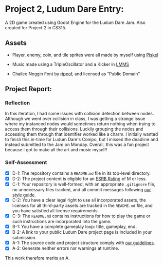 # Project 2, Ludum Dare Entry:

A 2D game created using Godot Engine for the Ludum Dare Jam. Also created for Project 2 in CS315.

## Assets

- Player, enemy, coin, and tile sprites were all made by myself using [Piskel](https://www.piskelapp.com/)

- Music made using a TripleOscillator and a Kicker in [LMMS](https://lmms.io/)

- Chailce Noggin Font by [ripoof](https://www.fontspace.com/chailce-noggin-font-f83197), and licensed as "Public Domain"

## Project Report:

### Reflection

In this iteration, I had some issues with collision detection between nodes. Although we went over collision in class, I was getting a strange issue where my instanced nodes would sometimes return nothing when trying to access them through their collisions. Luckily grouping the nodes and accessing them through that identifier worked like a charm. I initially wanted to finish this in-time for Ludum Dare's Compo, but I missed the deadline and instead submitted to the Jam on Monday. Overall, this was a fun project because I got to make all the art and music myself!

### Self-Assessment

- [x] D-1: The repository contains a <code>README.md</code> file in its top-level directory.
- [x] D-2: The project content is eligible for an <a href="https://www.esrb.org/ratings-guide/">ESRB Rating</a> of M or less.
- [x] C-1: Your repository is well-formed, with an appropriate <code>.gitignore</code> file, no unnecessary files tracked, and all commit messages following <a href="https://cbea.ms/git-commit/">our style guide</a>.
- [x] C-2: You have a clear legal right to use all incorporated assets, the licenses for all third-party assets are tracked in the <code>README.md</code> file, and you have satisfied all license requirements.
- [x] C-3: The <code>README.md</code> contains instructions for how to play the game or such instructions are incorporated into the game.
- [x] B-1: You have a complete gameplay loop: title, gameplay, end.
- [x] B-2: A link to your public Ludum Dare project page is included in your submission.
- [x] A-1: The source code and project structure comply with <a href="https://www.gdquest.com/docs/guidelines/best-practices/godot-gdscript/">our guidelines</a>.
- [x] A-2: Generate neither errors nor warnings at runtime.

This work therefore merits an A.